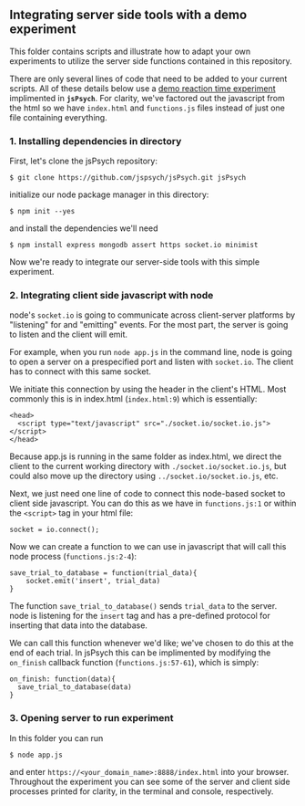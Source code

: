 ## Integrating server side tools with a demo experiment

This folder contains scripts and illustrate how to adapt your own experiments to utilize the server side functions contained in this repository. 

There are only several lines of code that need to be added to your current scripts. All of these details below use a [demo reaction time experiment](https://www.jspsych.org/tutorials/rt-task/) implimented in **`jsPsych`**. For clarity, we've factored out the javascript from the html so we have `index.html` and `functions.js` files instead of just one file containing everything. 

### 1. Installing dependencies in directory

First, let's clone the jsPsych repository: 

```
$ git clone https://github.com/jspsych/jsPsych.git jsPsych
```

initialize our node package manager in this directory: 

```
$ npm init --yes
```

and install the dependencies we'll need 

```
$ npm install express mongodb assert https socket.io minimist
```

Now we're ready to integrate our server-side tools with this simple experiment. 

### 2. Integrating client side javascript with node 

node's `socket.io` is going to communicate across client-server platforms by "listening" for and "emitting" events. For the most part, the server is going to listen and the client will emit. 

For example, when you run `node app.js` in the command line, node is going to open a server on a prespecified port and listen with `socket.io`. The client has to connect with this same socket. 

We initiate this connection by using the header in the client's HTML. Most commonly this is in index.html (`index.html:9`) which is essentially: 

```
<head>
  <script type="text/javascript" src="./socket.io/socket.io.js"></script>
</head>
```

Because app.js is running in the same folder as index.html, we direct the client to the current working directory with `./socket.io/socket.io.js`, but could also move up the directory using `../socket.io/socket.io.js`, etc. 

Next, we just need one line of code to connect this node-based socket to client side javascript. You can do this as we have in `functions.js:1` or within the `<script>` tag in your html file: 

```
socket = io.connect();
```

Now we can create a function to we can use in javascript that will call this node process (`functions.js:2-4`): 

```
save_trial_to_database = function(trial_data){
	socket.emit('insert', trial_data)
}
```

The function `save_trial_to_database()` sends `trial_data` to the server. node is listening for the `insert` tag and has a pre-defined protocol for inserting that data into the database. 

We can call this function whenever we'd like; we've chosen to do this at the end of each trial. In jsPsych this can be implimented by modifying the `on_finish` callback function (`functions.js:57-61`), which is simply:  

```
on_finish: function(data){
  save_trial_to_database(data)
}
```

### 3. Opening server to run experiment

In this folder you can run 

```
$ node app.js
```

and enter `https://<your_domain_name>:8888/index.html` into your browser. Throughout the experiment you can see some of the server and client side processes printed for clarity, in the terminal and console, respectively.
